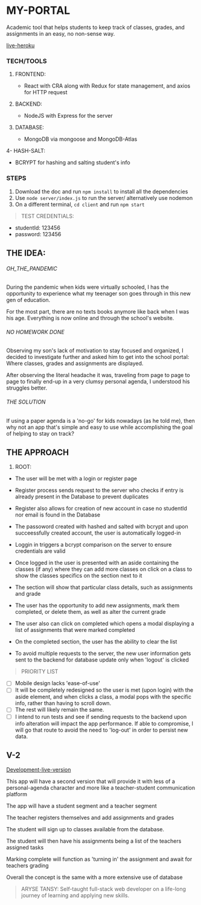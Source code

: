 # MY-PORTAL

Academic tool that helps students to keep track of classes, grades, and assignments in an easy, no non-sense way.

[live-heroku](https://testing-portal-api.herokuapp.com/)

### TECH/TOOLS

1. FRONTEND:

   - React with CRA along with Redux for state management, and axios for HTTP request

2. BACKEND:

   - NodeJS with Express for the server

3. DATABASE:
   - MongoDB via mongoose and MongoDB-Atlas

4- HASH-SALT:

- BCRYPT for hashing and salting student's info

### STEPS

1. Download the doc and run `npm install` to install all the dependencies
2. Use `node server/index.js` to run the server/ alternatively use nodemon
3. On a different terminal, `cd client` and run `npm start`

> TEST CREDENTIALS:

- studentId: 123456
- password: 123456

## THE IDEA:

###### OH_THE_PANDEMIC

During the pandemic when kids were virtually schooled, I has the opportunity to experience what my teenager son goes through in this new gen of education.

For the most part, there are no texts books anymore like back when I was his age. Everything is now online and through the school's website.

###### NO HOMEWORK DONE

Observing my son's lack of motivation to stay focused and organized, I decided to investigate further and asked him to get into the school portal: Where classes, grades and assignments are displayed.

After observing the literal headache it was, traveling from page to page to page to finally end-up in a very clumsy personal agenda, I understood his struggles better.

###### THE SOLUTION

If using a paper agenda is a 'no-go' for kids nowadays (as he told me), then why not an app that's simple and easy to use while accomplishing the goal of helping to stay on track?

## THE APPROACH

1. ROOT:

- The user will be met with a login or register page

- Register process sends request to the server who checks if entry is already present in the Database to prevent duplicates

- Register also allows for creation of new account in case no studentId nor email is found in the Database

- The passoword created with hashed and salted with bcrypt and upon succeessfully created account, the user is automatically logged-in

- Loggin in triggers a bcrypt comparison on the server to ensure credentials are valid

- Once logged in the user is presented with an aside containing the classes (if any) where they can add more classes on click on a class to show the classes specifics on the section next to it

- The section will show that particular class details, such as assignments and grade

- The user has the opportunity to add new assignments, mark them completed, or delete them, as well as alter the current grade

- The user also can click on completed which opens a modal displaying a list of assignments that were marked completed

- On the completed section, the user has the ability to clear the list

- To avoid multiple requests to the server, the new user information gets sent to the backend for database update only when 'logout' is clicked

> PRIORITY LIST

- [ ] Mobile design lacks 'ease-of-use'
- [ ] It will be completely redesigned so the user is met (upon login) with the aside element, and when clicks a class, a modal pops with the specific info, rather than having to scroll down.
- [ ] The rest will likely remain the same.
- [ ] I intend to run tests and see if sending requests to the backend upon info alteration will impact the app performance. If able to compromise, I will go that route to avoid the need to 'log-out' in order to persist new data.

## V-2

[Development-live-version](https://portal-zone.herokuapp.com/)

This app will have a second version that will provide it with less of a personal-agenda character and more like a teacher-student communication platform

The app will have a student segment and a teacher segment

The teacher registers themselves and add assignments and grades

The student will sign up to classes available from the database.

The student will then have his assignments being a list of the teachers assigned tasks

Marking complete will function as 'turning in' the assignment and await for teachers grading

Overall the concept is the same with a more extensive use of database

> ARYSE TANSY: Self-taught full-stack web developer on a life-long journey of learning and applying new skills.
